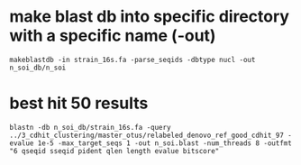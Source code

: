 # make blast db into specific directory with a specific name (-out)
```
makeblastdb -in strain_16s.fa -parse_seqids -dbtype nucl -out n_soi_db/n_soi
```

# best hit 50 results
```
blastn -db n_soi_db/strain_16s.fa -query ../3_cdhit_clustering/master_otus/relabeled_denovo_ref_good_cdhit_97 -evalue 1e-5 -max_target_seqs 1 -out n_soi.blast -num_threads 8 -outfmt "6 qseqid sseqid pident qlen length evalue bitscore"
```
